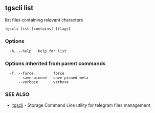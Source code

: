 ## tgscli list

list files containing relevant characters

```
tgscli list [contains] [flags]
```

### Options

```
  -h, --help   help for list
```

### Options inherited from parent commands

```
  -f, --force         force
      --save-pinned   save pinned meta
      --verbose       verbose
```

### SEE ALSO

* [tgscli](tgscli.md)	 - Storage Command Line utility for telegram files management

